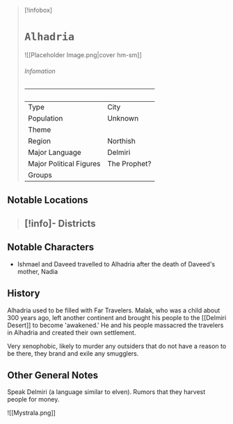 > [!infobox]
> # `Alhadria` 
> ![[Placeholder Image.png|cover hm-sm]]
> ###### Infomation
> ‎  | ‎  |
> ---|---|
> Type | City | 
> Population | Unknown | 
> Theme | |
> Region | Northish |
> Major Language | Delmiri |
> Major Political Figures | The Prophet? |
> Groups |  |

## Notable Locations
> [!info]- Districts  
> - 

## Notable Characters
- Ishmael and Daveed travelled to Alhadria after the death of Daveed's mother, Nadia

## History
Alhadria used to be filled with Far Travelers. Malak, who was a child about 300 years ago, left another continent and brought his people to the [[Delmiri Desert]] to become 'awakened.' He and his people massacred the travelers in Alhadria and created their own settlement.

Very xenophobic, likely to murder any outsiders that do not have a reason to be there, they brand and exile any smugglers.

## Other General Notes
Speak Delmiri (a language similar to elven). Rumors that they harvest people for money.

![[Mystrala.png]] 
